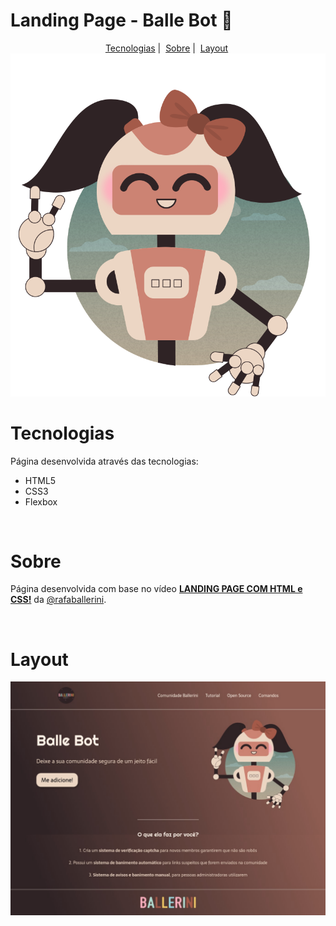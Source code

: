 # Landing Page - **Balle Bot** :robot:

<div id="menu" align="center">
    <a href="#tecnologia">Tecnologias</a>&nbsp;|&nbsp;
    <a href="#sobre">Sobre</a>&nbsp;|&nbsp;
    <a href="#layout">Layout</a>&nbsp;
    <br>
    <img src="./assets/img/ballebot.svg" alt="Ballebot">
</div>




<div id="tecnologia">
    <h1>Tecnologias</h1>
    <p>Página desenvolvida através das tecnologias:</p>
    <ul>
        <li>HTML5</li>
        <li>CSS3</li>
        <li>Flexbox</li>
    </ul>
</div>

<br>


<div id="sobre">
    <h1>Sobre</h1>
    <p>Página desenvolvida com base no vídeo <strong><a href="https://www.youtube.com/watch?v=llF6vD-RljE&ab_channel=RafaellaBallerini" target="_blank">LANDING PAGE COM HTML e CSS!</a></strong> da <a href="https://github.com/rafaballerini" target="_blank">@rafaballerini</a>.
</div>

<br>

<div id="layout">
    <h1>Layout</h1>
    <img src="./assets/img/screenshot.png">
</div>




